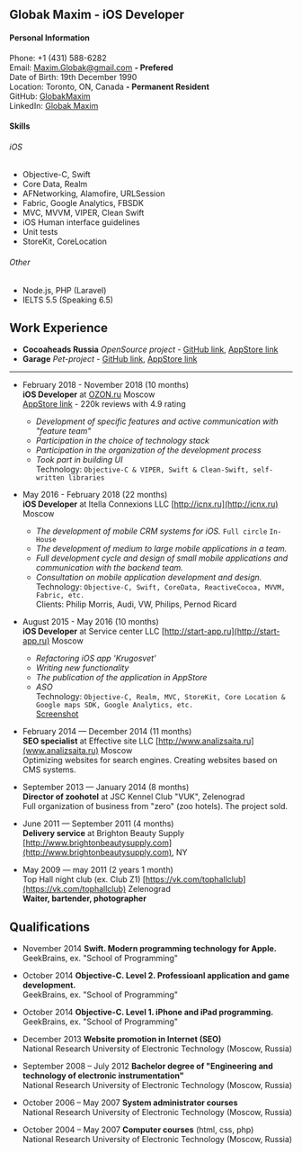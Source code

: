 ## Globak Maxim - iOS Developer
#### Personal Information
Phone: +1 (431) 588-6282  
Email: [Maxim.Globak@gmail.com](mailto:Maxim.Globak@gmail.com) **- Prefered**  
Date of Birth: 19th December 1990  
Location: Toronto, ON, Canada **- Permanent Resident**  
GitHub: [GlobakMaxim](https://github.com/GlobakMaxim)  
LinkedIn: [Globak Maxim](https://linkedin.com/in/globak)  

#### Skills
###### iOS
  - Objective-C, Swift
  - Core Data, Realm
  - AFNetworking, Alamofire, URLSession
  - Fabric, Google Analytics, FBSDK
  - MVC, MVVM, VIPER, Clean Swift
  - iOS Human interface guidelines
  - Unit tests
  - StoreKit, CoreLocation
###### Other
  - Node.js, PHP (Laravel)
  - IELTS 5.5 (Speaking 6.5)

## Work Experience

* **Cocoaheads Russia** *OpenSource project* - [GitHub link](https://github.com/cocoaheadsru/application), [AppStore link](https://itunes.apple.com/ru/app/cocoaheads-russia/id1257534277?mt=8)
* **Garage** *Pet-project* - [GitHub link](https://github.com/GlobakMaxim/GearApp), [AppStore link](https://itunes.apple.com/ru/app/garage-mobile-service-book/id1293507369?mt=8)

---

* February 2018 - November 2018 (10 months)  
**iOS Developer** at [OZON.ru](https://www.ozon.ru) Moscow  
[AppStore link](https://itunes.apple.com/ru/app/ozon-ru-интернет-магазин/id407804998?mt=8) - 220k reviews with 4.9 rating  
  - *Development of specific features and active communication with "feature team"*  
  - *Participation in the choice of technology stack*
  - *Participation in the organization of the development process*
  - *Took part in building UI*  
Technology: `Objective-C & VIPER, Swift & Clean-Swift, self-written libraries`

* May 2016 - February 2018 (22 months)  
**iOS Developer** at Itella Connexions LLC [http://icnx.ru](http://icnx.ru) Moscow  
  - *The development of mobile CRM systems for iOS.* `Full circle` `In-House`
  - *The development of medium to large mobile applications in a team.*
  - *Full development cycle and design of small mobile applications and communication with the backend team.*
  - *Consultation on mobile application development and design.*  
Technology: `Objective-C, Swift, CoreData, ReactiveCocoa, MVVM, Fabric, etc.`  
Clients: Philip Morris, Audi, VW, Philips, Pernod Ricard

* August 2015 - May 2016 (10 months)  
**iOS Developer** at Service center LLC [http://start-app.ru](http://start-app.ru) Moscow  
    - *Refactoring iOS app 'Krugosvet'*
    - *Writing new functionality*
    - *The publication of the application in AppStore*
    - *ASO*  
Technology: `Objective-C, Realm, MVC, StoreKit, Core Location & Google maps SDK, Google Analytics, etc.`  
[Screenshot](https://github.com/GlobakMaxim/CV/blob/master/krugosvet.jpg)

* February 2014 — December 2014 (11 months)  
**SEO specialist** at Effective site LLC [http://www.analizsaita.ru](www.analizsaita.ru) Moscow   
Optimizing websites for search engines. Creating websites based on CMS systems.

* September 2013 — January 2014 (8 months)  
**Director of zoohotel** at JSC Kennel Club "VUK", Zelenograd  
Full organization of business from "zero" (zoo hotels). The project sold.

* June 2011 — September 2011 (4 months)  
**Delivery service** at Brighton Beauty Supply [http://www.brightonbeautysupply.com](http://www.brightonbeautysupply.com), NY  

* May 2009 — may 2011 (2 years 1 month)  
Top Hall night club (ex. Club Z1) [https://vk.com/tophallclub](https://vk.com/tophallclub) Zelenograd  
**Waiter, bartender, photographer**  

## Qualifications
* November 2014 **Swift. Modern programming technology for Apple.**  
GeekBrains, ex. "School of Programming"

* October 2014 **Objective-C. Level 2. Professioanl application and game development.**  
GeekBrains, ex. "School of Programming"

* October 2014 **Objective-C. Level 1. iPhone and iPad programming.**  
GeekBrains, ex. "School of Programming"

* December 2013 **Website promotion in Internet (SEO)**  
National Research University of Electronic Technology (Moscow, Russia)

* September 2008 – July 2012 **Bachelor degree of "Engineering and technology of electronic instrumentation"**  
National Research University of Electronic Technology (Moscow, Russia)

* October 2006 – May 2007 **System administrator courses**  
National Research University of Electronic Technology (Moscow, Russia)

* October 2004 – May 2007 **Computer courses** (html, css, php)  
National Research University of Electronic Technology (Moscow, Russia)

